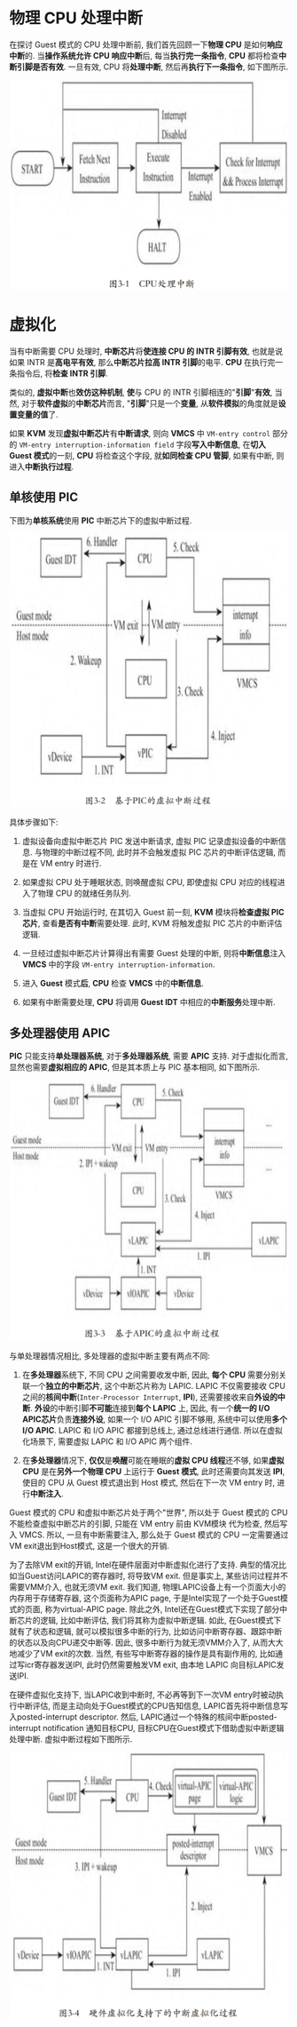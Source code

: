 
# 物理 CPU 处理中断

在探讨 Guest 模式的 CPU 处理中断前, 我们首先回顾一下**物理 CPU** 是如何**响应中断**的. 当**操作系统允许 CPU 响应中断**后, 每当**执行完一条指令**, **CPU** 都将检查**中断引脚是否有效**. 一旦有效, CPU 将**处理中断**, 然后再**执行下一条指令**, 如下图所示.

![2024-03-04-16-44-01.png](./images/2024-03-04-16-44-01.png)

# 虚拟化

当有中断需要 CPU 处理时, **中断芯片**将**使连接 CPU 的 INTR 引脚有效**, 也就是说如果 INTR 是**高电平有效**, 那么**中断芯片拉高 INTR 引脚**的电平. **CPU** 在执行完一条指令后, 将**检查 INTR 引脚**.

类似的, **虚拟中断**也**效仿这种机制**, **使**与 CPU 的 INTR 引脚相连的"**引脚**"**有效**, 当然, 对于**软件虚拟**的**中断芯片**而言, "**引脚**"只是一个**变量**, 从**软件模拟**的角度就是**设置变量的值**了.

如果 **KVM** 发现**虚拟中断芯片**有**中断请求**, 则向 **VMCS** 中 `VM-entry control` 部分的 `VM-entry interruption-information field` 字段**写入中断信息**, 在**切入 Guest 模式**的一刻, **CPU** 将检查这个字段, 就**如同检查 CPU 管脚**, 如果有中断, 则进入**中断执行过程**.

## 单核使用 PIC

下图为**单核系统**使用 **PIC** 中断芯片下的虚拟中断过程.

![2024-03-04-17-02-26.png](./images/2024-03-04-17-02-26.png)

具体步骤如下:

1) 虚拟设备向虚拟中断芯片 PIC 发送中断请求, 虚拟 PIC 记录虚拟设备的中断信息. 与物理的中断过程不同, 此时并不会触发虚拟 PIC 芯片的中断评估逻辑, 而是在 VM entry 时进行.

2) 如果虚拟 CPU 处于睡眠状态, 则唤醒虚拟 CPU, 即使虚拟 CPU 对应的线程进入了物理 CPU 的就绪任务队列.

3) 当虚拟 CPU 开始运行时, 在其切入 Guest 前一刻, **KVM** 模块将**检查虚拟 PIC 芯片**, 查看**是否有中断**需要处理. 此时, KVM 将触发虚拟 PIC 芯片的中断评估逻辑.

4) 一旦经过虚拟中断芯片计算得出有需要 Guest 处理的中断, 则将**中断信息**注入 **VMCS** 中的字段 `VM-entry interruption-information`.

5) 进入 **Guest** 模式**后**, **CPU** 检查 **VMCS** 中的**中断信息**.

6) 如果有中断需要处理, **CPU** 将调用 **Guest IDT** 中相应的**中断服务**处理中断.

## 多处理器使用 APIC

**PIC** 只能支持**单处理器系统**, 对于**多处理器系统**, 需要 **APIC** 支持. 对于虚拟化而言, 显然也需要**虚拟相应的 APIC**, 但是其本质上与 PIC 基本相同, 如下图所示.

![2024-03-04-17-06-48.png](./images/2024-03-04-17-06-48.png)

与单处理器情况相比, 多处理器的虚拟中断主要有两点不同:

1) 在**多处理器**系统下, 不同 CPU 之间需要收发中断, 因此, **每个 CPU** 需要分别关联一个**独立的中断芯片**, 这个中断芯片称为 LAPIC. LAPIC 不仅需要接收 CPU 之间的**核间中断**(`Inter-Processor Interrupt`, **IPI**), 还需要接收来自**外设的中断**. **外设**的中断引脚**不可能**连接到**每个 LAPIC** 上, 因此, 有一个**统一的 I/O APIC芯片**负责**连接外设**, 如果一个 I/O APIC 引脚不够用, 系统中可以使用**多个 I/O APIC**. LAPIC 和 I/O APIC 都接到总线上, 通过总线进行通信. 所以在虚拟化场景下, 需要虚拟 LAPIC 和 I/O APIC 两个组件.

2) 在**多处理器**情况下, **仅仅**是**唤醒**可能在睡眠的**虚拟 CPU 线程**还不够, 如果**虚拟 CPU** 是在**另外一个物理 CPU** 上运行于 **Guest 模式**, 此时还需要向其发送 **IPI**, 使目的 CPU 从 Guest 模式退出到 Host 模式, 然后在下一次 VM entry 时, 进行**中断注入**.

Guest 模式的 CPU 和虚拟中断芯片处于两个"世界", 所以处于 Guest 模式的 CPU 不能检查虚拟中断芯片的引脚, 只能在 VM entry 前由 KVM模块 代为检查, 然后写入 VMCS. 所以, 一旦有中断需要注入, 那么处于 Guest 模式的 CPU 一定需要通过VM exit退出到Host模式, 这是一个很大的开销.

为了去除VM exit的开销, Intel在硬件层面对中断虚拟化进行了支持. 典型的情况比如当Guest访问LAPIC的寄存器时, 将导致VM exit. 但是事实上, 某些访问过程并不需要VMM介入, 也就无须VM exit. 我们知道, 物理LAPIC设备上有一个页面大小的内存用于存储寄存器, 这个页面称为APIC page, 于是Intel实现了一个处于Guest模式的页面, 称为virtual-APIC page. 除此之外, Intel还在Guest模式下实现了部分中断芯片的逻辑, 比如中断评估, 我们将其称为虚拟中断逻辑. 如此, 在Guest模式下就有了状态和逻辑, 就可以模拟很多中断的行为, 比如访问中断寄存器、跟踪中断的状态以及向CPU递交中断等. 因此, 很多中断行为就无须VMM介入了, 从而大大地减少了VM exit的次数. 当然, 有些写中断寄存器的操作是具有副作用的, 比如通过写icr寄存器发送IPI, 此时仍然需要触发VM exit, 由本地 LAPIC 向目标LAPIC发送IPI.

在硬件虚拟化支持下, 当LAPIC收到中断时, 不必再等到下一次VM entry时被动执行中断评估, 而是主动向处于Guest模式的CPU告知信息, LAPIC首先将中断信息写入posted-interrupt descriptor. 然后, LAPIC通过一个特殊的核间中断posted-interrupt notification 通知目标CPU, 目标CPU在Guest模式下借助虚拟中断逻辑处理中断. 虚拟中断过程如下图所示.

![2024-03-04-17-10-36.png](./images/2024-03-04-17-10-36.png)

